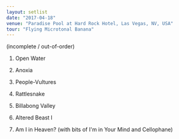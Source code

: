 ```yaml
---
layout: setlist
date: "2017-04-18"
venue: "Paradise Pool at Hard Rock Hotel, Las Vegas, NV, USA"
tour: "Flying Microtonal Banana"
---
```



(incomplete / out-of-order)

 1. Open Water

 2. Anoxia

 3. People-Vultures

 4. Rattlesnake

 5. Billabong Valley

 6. Altered Beast I

 7. Am I in Heaven?
    (with bits of I'm in Your Mind and Cellophane)
